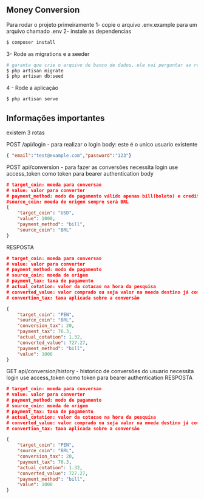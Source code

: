 ## Money Conversion

Para rodar o projeto primeiramente
1- copie o arquivo .env.example para um arquivo chamado .env
2- instale as dependencias
```bash
$ composer install
```
3- Rode as migrations e a seeder

```bash
# garanta que crie o arquivo de banco de dados, ele vai perguntar ao rodar o comando
$ php artisan migrate
$ php artisan db:seed
```

4 - Rode a aplicação

```bash
$ php artisan serve
```

## Informações importantes
existem 3 rotas

POST /api/login - para realizar o login
body:  este é o unico usuario existente
```JSON
{ "email":"test@example.com","password":"123"}
```

POST api/conversion - para fazer as conversões necessita login use access_token como token para bearer authentication
body
```json
# target_coin: moeda para conversao
# value: valor para converter
# payment_method: modo de pagamento válido apenas bill(boleto) e credit_card(cartão de crédito)
#source_coin: moeda de origem sempre será BRL 
{
	"target_coin": "USD", 
	"value": 1000,
	"payment_method": "bill",
	"source_coin": "BRL"
}
```
RESPOSTA
```json
# target_coin: moeda para conversao
# value: valor para converter
# payment_method: modo de pagamento
# source_coin: moeda de origem 
# payment_tax: taxa de pagamento
# actual_cotation: valor da cotacao na hora da pesquisa
# converted_value: valor comprado ou seja valor na moeda destino já com as taxas retiradas
# convertion_tax: taxa aplicada sobre a conversão

{
	"target_coin": "PEN",
	"source_coin": "BRL",
	"conversion_tax": 20,
	"payment_tax": 76.3,
	"actual_cotation": 1.32,
	"converted_value": 727.27,
	"payment_method": "bill",
	"value": 1000
}
```

GET api/conversion/history - historico de conversões do usuario  necessita login use access_token como token para bearer authentication
RESPOSTA
```json
# target_coin: moeda para conversao
# value: valor para converter
# payment_method: modo de pagamento
# source_coin: moeda de origem
# payment_tax: taxa de pagamento
# actual_cotation: valor da cotacao na hora da pesquisa
# converted_value: valor comprado ou seja valor na moeda destino já com as taxas retiradas
# convertion_tax: taxa aplicada sobre a conversão

{
	"target_coin": "PEN",
	"source_coin": "BRL",
	"conversion_tax": 20,
	"payment_tax": 76.3,
	"actual_cotation": 1.32,
	"converted_value": 727.27,
	"payment_method": "bill",
	"value": 1000
}
```
